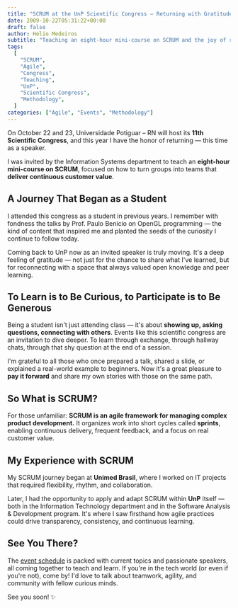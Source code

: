 ```yaml
---
title: "SCRUM at the UnP Scientific Congress – Returning with Gratitude"
date: 2009-10-22T05:31:22+00:00
draft: false
author: Helio Medeiros
subtitle: "Teaching an eight-hour mini-course on SCRUM and the joy of returning as a speaker"
tags:
  [
    "SCRUM",
    "Agile",
    "Congress",
    "Teaching",
    "UnP",
    "Scientific Congress",
    "Methodology",
  ]
categories: ["Agile", "Events", "Methodology"]
---
```


On October 22 and 23, Universidade Potiguar – RN will host its **11th Scientific Congress**, and this year I have the honor of returning — this time as a speaker.

I was invited by the Information Systems department to teach an **eight-hour mini-course on SCRUM**, focused on how to turn groups into teams that **deliver continuous customer value**.

## A Journey That Began as a Student

I attended this congress as a student in previous years. I remember with fondness the talks by Prof. Paulo Benício on OpenGL programming — the kind of content that inspired me and planted the seeds of the curiosity I continue to follow today.

Coming back to UnP now as an invited speaker is truly moving. It's a deep feeling of gratitude — not just for the chance to share what I've learned, but for reconnecting with a space that always valued open knowledge and peer learning.

## To Learn is to Be Curious, to Participate is to Be Generous

Being a student isn't just attending class — it's about **showing up, asking questions, connecting with others**. Events like this scientific congress are an invitation to dive deeper. To learn through exchange, through hallway chats, through that shy question at the end of a session.

I'm grateful to all those who once prepared a talk, shared a slide, or explained a real-world example to beginners. Now it's a great pleasure to **pay it forward** and share my own stories with those on the same path.

## So What is SCRUM?

For those unfamiliar: **SCRUM is an agile framework for managing complex product development.** It organizes work into short cycles called **sprints**, enabling continuous delivery, frequent feedback, and a focus on real customer value.

## My Experience with SCRUM

My SCRUM journey began at **Unimed Brasil**, where I worked on IT projects that required flexibility, rhythm, and collaboration.

Later, I had the opportunity to apply and adapt SCRUM within **UnP** itself — both in the Information Technology department and in the Software Analysis & Development program. It's where I saw firsthand how agile practices could drive transparency, consistency, and continuous learning.

## See You There?

The [event schedule](https://unp.br) is packed with current topics and passionate speakers, all coming together to teach and learn. If you're in the tech world (or even if you're not), come by! I'd love to talk about teamwork, agility, and community with fellow curious minds.

See you soon! ✨
